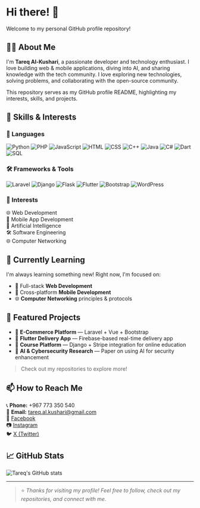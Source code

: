 # Hi there! 👋

Welcome to my personal GitHub profile repository!

## 👨‍💻 About Me

I'm **Tareq Al-Kushari**, a passionate developer and technology enthusiast. I love building web & mobile applications, diving into AI, and sharing knowledge with the tech community. I love exploring new technologies, solving problems, and collaborating with the open-source community.

This repository serves as my GitHub profile README, highlighting my interests, skills, and projects.

## 🚀 Skills & Interests

### 🧠 Languages

![Python](https://img.shields.io/badge/Python-3776AB?style=flat-square&logo=python&logoColor=white)
![PHP](https://img.shields.io/badge/PHP-777BB4?style=flat-square&logo=php&logoColor=white)
![JavaScript](https://img.shields.io/badge/JavaScript-F7DF1E?style=flat-square&logo=javascript&logoColor=black)
![HTML](https://img.shields.io/badge/HTML5-E34F26?style=flat-square&logo=html5&logoColor=white)
![CSS](https://img.shields.io/badge/CSS3-1572B6?style=flat-square&logo=css3&logoColor=white)
![C++](https://img.shields.io/badge/C++-00599C?style=flat-square&logo=c%2B%2B&logoColor=white)
![Java](https://img.shields.io/badge/Java-007396?style=flat-square&logo=java&logoColor=white)
![C#](https://img.shields.io/badge/C%23-239120?style=flat-square&logo=c-sharp&logoColor=white)
![Dart](https://img.shields.io/badge/Dart-0175C2?style=flat-square&logo=dart&logoColor=white)
![SQL](https://img.shields.io/badge/SQL-003B57?style=flat-square&logo=mysql&logoColor=white)

### 🛠 Frameworks & Tools

![Laravel](https://img.shields.io/badge/Laravel-F55247?style=flat-square&logo=laravel&logoColor=white)
![Django](https://img.shields.io/badge/Django-092E20?style=flat-square&logo=django&logoColor=white)
![Flask](https://img.shields.io/badge/Flask-000000?style=flat-square&logo=flask&logoColor=white)
![Flutter](https://img.shields.io/badge/Flutter-02569B?style=flat-square&logo=flutter&logoColor=white)
![Bootstrap](https://img.shields.io/badge/Bootstrap-7952B3?style=flat-square&logo=bootstrap&logoColor=white)
![WordPress](https://img.shields.io/badge/WordPress-21759B?style=flat-square&logo=wordpress&logoColor=white)

### 🎯 Interests

🌐 Web Development  
📱 Mobile App Development  
🧠 Artificial Intelligence  
🛠 Software Engineering  
🌐 Computer Networking

## 🌱 Currently Learning

I'm always learning something new! Right now, I'm focused on:
- 🔧 Full-stack **Web Development**
- 📲 Cross-platform **Mobile Development**
- 🌐 **Computer Networking** principles & protocols

## 🧪 Featured Projects

- 🔹 **E-Commerce Platform** — Laravel + Vue + Bootstrap  
- 🔹 **Flutter Delivery App** — Firebase-based real-time delivery app  
- 🔹 **Course Platform** — Django + Stripe integration for online education  
- 🔹 **AI & Cybersecurity Research** — Paper on using AI for security enhancement

> Check out my repositories to explore more!

## 📫 How to Reach Me

📞 **Phone:** +967 773 350 540  
📧 **Email:** [tareq.al.kushari@gmail.com](mailto:tareq.al.kushari@gmail.com)  
📘 [Facebook](https://www.facebook.com/profile.php?id=61562736475116&mibextid=ZbWKwL)  
📷 [Instagram](https://www.instagram.com/tareq.al.kushari?igsh=MTBhZjRuYnFoMWw1YQ==)  
🐦 [X (Twitter)](https://x.com/Al_Kushari?t=gU61bcmlDbtf3KV4kqGULA&s=09)

## 📈 GitHub Stats

![Tareq's GitHub stats](https://github-readme-stats.vercel.app/api?username=TareqAlKushari&show_icons=true&hide_title=true)

---

> ⭐️ *Thanks for visiting my profile! Feel free to follow, check out my repositories, and connect with me.*
